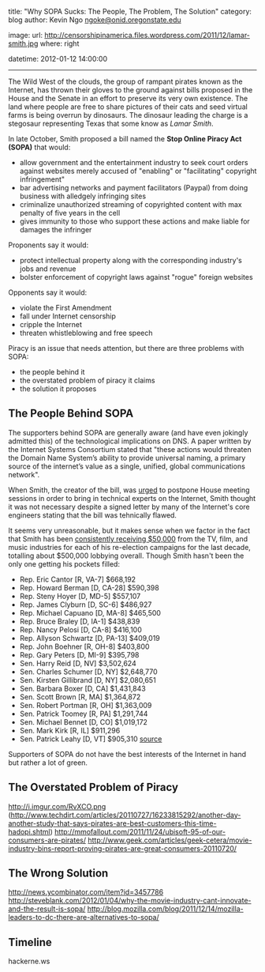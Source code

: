 title: "Why SOPA Sucks: The People, The Problem, The Solution"
category: blog
author: Kevin Ngo <ngoke@onid.oregonstate.edu>

image:
    url: http://censorshipinamerica.files.wordpress.com/2011/12/lamar-smith.jpg
    where: right

datetime: 2012-01-12 14:00:00

---

The Wild West of the clouds, the group of rampant pirates known as the Internet,
has thrown their gloves to the ground against bills proposed in the House and
the Senate in an effort to preserve its very own existence. The land where
people are free to share pictures of their cats and seed virtual farms is being
overrun by dinosaurs. The dinosaur leading the charge is a stegosaur
representing Texas that some know as *Lamar Smith*.

In late October, Smith proposed a bill named the **Stop Online Piracy Act
(SOPA)** that would:

- allow government and the entertainment industry to seek court orders against
  websites merely accused of "enabling" or "facilitating" copyright
  infringement"
- bar advertising networks and payment facilitators (Paypal) from doing business
  with alledgely infringing sites
- criminalize unauthorized streaming of copyrighted content with max penalty of
  five years in the cell
- gives immunity to those who support these actions and make liable for damages
  the infringer

Proponents say it would:

- protect intellectual property along with the corresponding industry's jobs and revenue
- bolster enforcement of copyright laws against "rogue" foreign websites

Opponents say it would:

- violate the First Amendment
- fall under Internet censorship
- cripple the Internet
- threaten whistleblowing and free speech

Piracy is an issue that needs attention, but there are three problems with SOPA:

 - the people behind it
 - the overstated problem of piracy it claims
 - the solution it proposes

The People Behind SOPA
----------------------

The supporters behind SOPA are generally aware (and have even jokingly admitted
this) of the technological implications on DNS. A paper written by the Internet
Systems Consortium stated that "these actions would threaten the Domain Name
System’s ability to provide universal naming, a primary source of the
internet’s value as a single, unified, global communications network".

When Smith, the creator of the bill, was [urged][wired] to postpone House meeting sessions
in order to bring in technical experts on the Internet, Smith thought it was not
necessary despite a signed letter by many of the Internet's core engineers stating
that the bill was tehnically flawed.

It seems very unreasonable, but it makes sense when we factor in the fact that
Smith has been [consistently receiving $50,000][slashdot] from the TV, film,
and music industries for each of his re-election campaigns for the last decade,
totalling about $500,000 lobbying overall. Though Smith hasn't been the only
one getting his pockets filled:

- Rep. Eric Cantor [R, VA-7]  $668,192
- Rep. Howard Berman [D, CA-28]   $590,398
- Rep. Steny Hoyer [D, MD-5]  $557,107
- Rep. James Clyburn [D, SC-6]    $486,927
- Rep. Michael Capuano [D, MA-8]  $465,500
- Rep. Bruce Braley [D, IA-1]     $438,839
- Rep. Nancy Pelosi [D, CA-8]     $416,100
- Rep. Allyson Schwartz [D, PA-13]    $409,019
- Rep. John Boehner [R, OH-8]     $403,800
- Rep. Gary Peters [D, MI-9]  $395,798
- Sen. Harry Reid [D, NV]     $3,502,624
- Sen. Charles Schumer [D, NY]    $2,648,770
- Sen. Kirsten Gillibrand [D, NY]     $2,080,651
- Sen. Barbara Boxer [D, CA]  $1,431,843
- Sen. Scott Brown [R, MA]    $1,364,872
- Sen. Robert Portman [R, OH]     $1,363,009
- Sen. Patrick Toomey [R, PA]     $1,291,744
- Sen. Michael Bennet [D, CO]     $1,019,172
- Sen. Mark Kirk [R, IL]  $911,296
- Sen. Patrick Leahy [D, VT]  $905,310
[source](opencongress)

Supporters of SOPA do not have the best interests of the Internet in hand but
rather a lot of green.

[slashdot]:http://politics.slashdot.org/story/11/12/18/1836249/sopa-creator-in-tvfilmmusic-industrys-pocket
[opencongress]:http://www.opencongress.org/bill/112-h3261/
[wired]:http://www.wired.com/threatlevel/2011/12/sopa-vote-delayed/

The Overstated Problem of Piracy
--------------------------------
http://i.imgur.com/RvXCO.png
(http://www.techdirt.com/articles/20110727/16233815292/another-day-another-study-that-says-pirates-are-best-customers-this-time-hadopi.shtml)
http://mmofallout.com/2011/11/24/ubisoft-95-of-our-consumers-are-pirates/
http://www.geek.com/articles/geek-cetera/movie-industry-bins-report-proving-pirates-are-great-consumers-20110720/


The Wrong Solution
------------------
http://news.ycombinator.com/item?id=3457786
http://steveblank.com/2012/01/04/why-the-movie-industry-cant-innovate-and-the-result-is-sopa/
http://blog.mozilla.com/blog/2011/12/14/mozilla-leaders-to-dc-there-are-alternatives-to-sopa/


Timeline
--------
hackerne.ws
